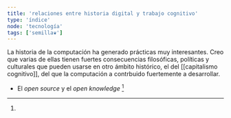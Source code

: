 ```yaml
---
title: 'relaciones entre historia digital y trabajo cognitivo'
type: 'índice'
node: 'tecnología'
tags: ['semilla❦']
---
```


La historia de la computación ha generado prácticas muy interesantes. Creo que varias de ellas tienen fuertes consecuencias filosóficas, políticas y culturales que pueden usarse en otro ámbito histórico, el del [[capitalismo cognitivo]], del que la computación a contrbuido fuertemente a desarrollar.

- El *open source* y el *open knowledge* [^1]

[^1]: 
